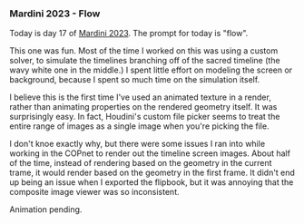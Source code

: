 ### Mardini 2023 - Flow

Today is day 17 of [Mardini 2023][mardini-2023]. The prompt for today is "flow".

This one was fun. Most of the time I worked on this was using a custom solver, to simulate
the timelines branching off of the sacred timeline (the wavy white one in the middle.)
I spent little effort on modeling the screen or background, because I spent so much
time on the simulation itself.

I believe this is the first time I've used an animated texture in a render, rather than
animating properties on the rendered geometry itself. It was surprisingly easy. In fact,
Houdini's custom file picker seems to treat the entire range of images as a single image
when you're picking the file.

I don't knoe exactly why, but there were some issues I ran into while working in the
COPnet to render out the timeline screen images. About half of the time, instead of
rendering based on the geometry in the current trame, it would render based on the
geometry in the first frame. It didn't end up being an issue when I exported the flipbook,
but it was annoying that the composite image viewer was so inconsistent.

Animation pending.

<!-- My entry post is [here][entry-post]. -->

[mardini-2023]: https://www.sidefx.com/community-main-menu/contests-jams/mardini-2023/
<!-- [entry-post]: ... -->
